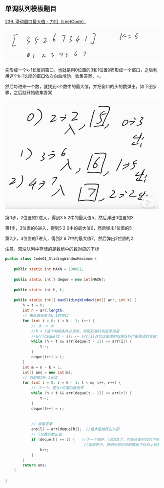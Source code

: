## 单调队列模板题目

[239. 滑动窗口最大值 - 力扣（LeetCode）](https://leetcode.cn/problems/sliding-window-maximum/description/)



![image-20241102155114168](assets/image-20241102155114168.png)

先形成一个k-1长度的窗口，也就是用0位置的3和1位置的5形成一个窗口，之后利用这个k-1长度的窗口依次向后滑动，收集答案，=。



然后每进来一个数，就找到k个数中的最大值，并把窗口的头的数弹出，如下图步骤，之后就开始收集答案

![image-20241102162222160](assets/image-20241102162222160.png)

第0步，2位置的2进入，得到3 5 2中的最大值5，然后弹出0位置的3

第1步，3位置的6进入，得到5 2 6中的最大值6，然后弹出1位置的5

第2步，4位置的7进入，得到2 6 7中的最大值7，然后弹出2位置的2





注意，双端队列中存储的是数组中的数对应的下标

```java
public class Code01_SlidingWindowMaximum {

	public static int MAXN = 100001;

	public static int[] deque = new int[MAXN];

	public static int h, t;

	public static int[] maxSlidingWindow(int[] arr, int k) {
		h = t = 0;
		int n = arr.length;
		// 先形成长度为k-1的窗口
		for (int i = 0; i < k - 1; i++) {
			// 大 -> 小
            //h < t这个判断条件必须有，判断双端队列是否为空
            //arr[deque[t - 1]] <= arr[i]这句话是维护双端队列严格单调的关键
			while (h < t && arr[deque[t - 1]] <= arr[i]) {
				t--;
			}
			deque[t++] = i;
		}
		int m = n - k + 1;
		int[] ans = new int[m];
		// 当前窗口k-1长度
		for (int l = 0, r = k - 1; l < m; l++, r++) {
			// 少一个，要让r位置的数进来
			while (h < t && arr[deque[t - 1]] <= arr[r]) {
				t--;
			}
			deque[t++] = r;
            
            
			// 收集答案
			ans[l] = arr[deque[h]];  //最大值始终在头部
			// l位置的数出去
			if (deque[h] == l) {   //下一个循环，l就加1了，判断头部对应的下标是否等于即将过期的l下标
                                    //如果等于，说明头部对应的数组下标马上过期了，头部下标也要加1.
				h++;
			}
		}
		return ans;
	}

}
```



